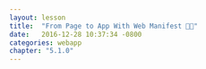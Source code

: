 ```yaml
---
layout: lesson
title:  "From Page to App With Web Manifest 📄📱"
date:   2016-12-28 10:37:34 -0800
categories: webapp 
chapter: "5.1.0"
---
```


